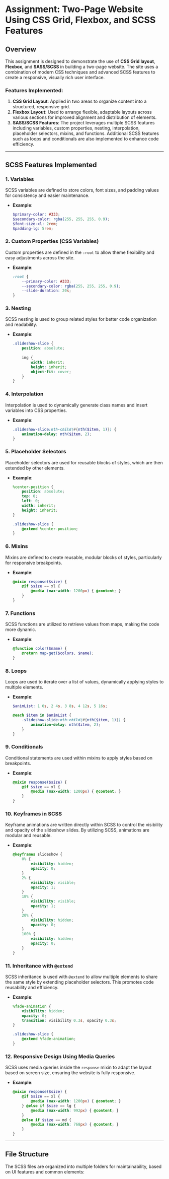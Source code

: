 # Assignment: Two-Page Website Using CSS Grid, Flexbox, and SCSS Features

## Overview
This assignment is designed to demonstrate the use of **CSS Grid layout**, **Flexbox**, and **SASS/SCSS** in building a two-page website. The site uses a combination of modern CSS techniques and advanced SCSS features to create a responsive, visually rich user interface.

### Features Implemented:
1. **CSS Grid Layout**: Applied in two areas to organize content into a structured, responsive grid.
2. **Flexbox Layout**: Used to arrange flexible, adaptable layouts across various sections for improved alignment and distribution of elements.
3. **SASS/SCSS Features**: The project leverages multiple SCSS features including variables, custom properties, nesting, interpolation, placeholder selectors, mixins, and functions. Additional SCSS features such as loops and conditionals are also implemented to enhance code efficiency.

---

## SCSS Features Implemented

### 1. **Variables**
SCSS variables are defined to store colors, font sizes, and padding values for consistency and easier maintenance.
- **Example**:
    ```scss
    $primary-color: #333;
    $secondary-color: rgba(255, 255, 255, 0.9);
    $font-size-xl: 2rem;
    $padding-lg: 5rem;
    ```

### 2. **Custom Properties (CSS Variables)**
Custom properties are defined in the `:root` to allow theme flexibility and easy adjustments across the site.
- **Example**:
    ```scss
    :root {
        --primary-color: #333;
        --secondary-color: rgba(255, 255, 255, 0.9);
        --slide-duration: 20s;
    }
    ```

### 3. **Nesting**
SCSS nesting is used to group related styles for better code organization and readability.
- **Example**:
    ```scss
    .slideshow-slide {
        position: absolute;
        
        img {
            width: inherit;
            height: inherit;
            object-fit: cover;
        }
    }
    ```

### 4. **Interpolation**
Interpolation is used to dynamically generate class names and insert variables into CSS properties.
- **Example**:
    ```scss
    .slideshow-slide:nth-child(#{nth($item, 1)}) {
        animation-delay: nth($item, 2);
    }
    ```

### 5. **Placeholder Selectors**
Placeholder selectors are used for reusable blocks of styles, which are then extended by other elements.
- **Example**:
    ```scss
    %center-position {
        position: absolute;
        top: 0;
        left: 0;
        width: inherit;
        height: inherit;
    }

    .slideshow-slide {
        @extend %center-position;
    }
    ```

### 6. **Mixins**
Mixins are defined to create reusable, modular blocks of styles, particularly for responsive breakpoints.
- **Example**:
    ```scss
    @mixin response($size) {
        @if $size == xl {
            @media (max-width: 1200px) { @content; }
        }
    }
    ```

### 7. **Functions**
SCSS functions are utilized to retrieve values from maps, making the code more dynamic.
- **Example**:
    ```scss
    @function color($name) {
        @return map-get($colors, $name);
    }
    ```

### 8. **Loops**
Loops are used to iterate over a list of values, dynamically applying styles to multiple elements.
- **Example**:
    ```scss
    $animList: 1 0s, 2 4s, 3 8s, 4 12s, 5 16s;

    @each $item in $animList {
        .slideshow-slide:nth-child(#{nth($item, 1)}) {
            animation-delay: nth($item, 2);
        }
    }
    ```

### 9. **Conditionals**
Conditional statements are used within mixins to apply styles based on breakpoints.
- **Example**:
    ```scss
    @mixin response($size) {
        @if $size == xl {
            @media (max-width: 1200px) { @content; }
        }
    }
    ```

### 10. **Keyframes in SCSS**
Keyframe animations are written directly within SCSS to control the visibility and opacity of the slideshow slides. By utilizing SCSS, animations are modular and reusable.
- **Example**:
    ```scss
    @keyframes slideshow {
        0% {
            visibility: hidden;
            opacity: 0;
        }
        2% {
            visibility: visible;
            opacity: 1;
        }
        18% {
            visibility: visible;
            opacity: 1;
        }
        20% {
            visibility: hidden;
            opacity: 0;
        }
        100% {
            visibility: hidden;
            opacity: 0;
        }
    }
    ```

### 11. **Inheritance with `@extend`**
SCSS inheritance is used with `@extend` to allow multiple elements to share the same style by extending placeholder selectors. This promotes code reusability and efficiency.
- **Example**:
    ```scss
    %fade-animation {
        visibility: hidden;
        opacity: 0;
        transition: visibility 0.3s, opacity 0.3s;
    }

    .slideshow-slide {
        @extend %fade-animation;
    }
    ```

### 12. **Responsive Design Using Media Queries**
SCSS uses media queries inside the `response` mixin to adapt the layout based on screen size, ensuring the website is fully responsive.
- **Example**:
    ```scss
    @mixin response($size) {
        @if $size == xl {
            @media (max-width: 1200px) { @content; }
        } @else if $size == lg {
            @media (max-width: 992px) { @content; }
        }
        @else if $size == md {
            @media (max-width: 768px) { @content; }
        }
    }
    ```


---

## File Structure
The SCSS files are organized into multiple folders for maintainability, based on UI features and common elements:

